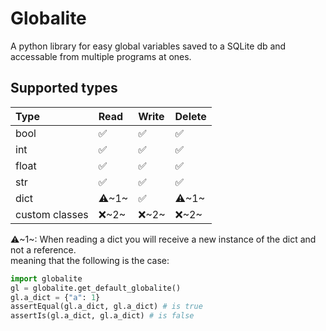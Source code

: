 # Globalite
A python library for easy global variables saved to a SQLite db and accessable from multiple programs at ones.


## Supported types
|Type|Read|Write|Delete|
|:-|:-|:-|:-|
|bool|✅|✅|✅|
|int|✅|✅|✅|
|float|✅|✅|✅|
|str|✅|✅|✅|
|dict|⚠️~1~|✅|⚠️~1~|
|custom classes|❌~2~|❌~2~|❌~2~|


⚠️~1~: When reading a dict you will receive a new instance of the dict and not a reference.  
meaning that the following is the case:
```python
import globalite
gl = globalite.get_default_globalite()
gl.a_dict = {"a": 1}
assertEqual(gl.a_dict, gl.a_dict) # is true
assertIs(gl.a_dict, gl.a_dict) # is false
```
